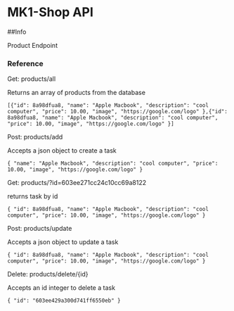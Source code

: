 # MK1-Shop API

##Info

Product Endpoint 

### Reference

Get: products/all

Returns an array of products from the database


``[{"id": 8a98dfua8,
"name": "Apple Macbook",
"description": "cool computer",
"price": 10.00,
"image", "https://google.com/logo"
},{"id": 8a98dfua8,
"name": "Apple Macbook",
"description": "cool computer",
"price": 10.00,
"image", "https://google.com/logo"
}]``


Post: products/add

Accepts a json object to create a task

``{
"name": "Apple Macbook",
"description": "cool computer",
"price": 10.00,
"image", "https://google.com/logo"
}``

Get: products/?id=603ee271cc24c10cc69a8122

returns task by id

``{
"id": 8a98dfua8,
"name": "Apple Macbook",
"description": "cool computer",
"price": 10.00,
"image", "https://google.com/logo"
}``

Post: products/update

Accepts a json object to update a task

``{
"id": 8a98dfua8,
"name": "Apple Macbook",
"description": "cool computer",
"price": 10.00,
"image", "https://google.com/logo"
}``

Delete: products/delete/{id}

Accepts an id integer to delete a task

``{
"id": "603ee429a300d741ff6550eb"
}``
